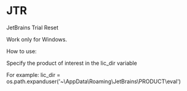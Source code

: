 # JTR
JetBrains Trial Reset

Work only for Windows.

How to use:

Specify the product of interest in the liс_dir variable

For example: lic_dir = os.path.expanduser('~\AppData\Roaming\JetBrains\PRODUCT\eval')

